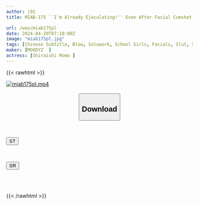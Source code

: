 ```yaml
---
author: j91
title: MIAB-175 ``I'm Already Ejaculating!'' Even After Facial Cumshot, My Sensitive Dick Is Super Sucked. ``I Love My Teacher!'' My Homeroom Teacher, Momo Shiraishi, Was Given 20 Blowjobs By A Student During A Blow Job.

url: /was/miab175pl
date: 2024-04-20T07:10:00Z
image: "miab175pl.jpg"
tags: [Chinese Subtitle, Blow, Solowork, School Girls, Facials, Slut, Slender	]
maker: [MOODYZ  ]
actress: [Shiraishi Momo ]
---
```



{{< rawhtml >}}

<div class="video" data-videoid="zpokqRLKYkuYjgG">
    <a href="javascript:;">
        <img src="/was/miab175pl/miab175pl.jpg" width="WIDTH" height="HEIGHT" alt="miab175pl.mp4" loading="lazy">
    </a>
</div>

<script type="text/javascript" src="https://j91.asia/asset/on-demand-st.js"></script>

<br>
  <link rel="stylesheet" href="https://j91.asia/asset/bs5.css">
  
  <center>
  <button class="btn btn-primary" type="button" data-bs-toggle="collapse" data-bs-target=".multi-collapse" aria-expanded="false" aria-controls="multiCollapseExample1 multiCollapseExample2"><h2>Download</h2></button></center>
</p>
<div class="row">
  <div class="col">
    <div class="collapse multi-collapse" id="multiCollapseExample1">
      <div class="card card-body">
	      	      <br>
<div class="buttons">  
<p><a href="https://streamtape.to/v/zpokqRLKYkuYjgG" target="_blank"><button class="btn-hover color-3"><i class="fa fa-download"></i> ST</button></a></p></div>
    </div>
  </div>
</div>
  <div class="col">
    <div class="collapse multi-collapse" id="multiCollapseExample2">
      <div class="card card-body">
	      <br>
<div class="buttons">
<p><a href="https://rubystm.com/1a7ehwfm2m4a" target="_blank"><button class="btn-hover color-9"><i class="fa fa-download"></i> SR</button></a></p></div>
<br><br>
      </div>
    </div>
  </div>
</div>

{{< /rawhtml >}}